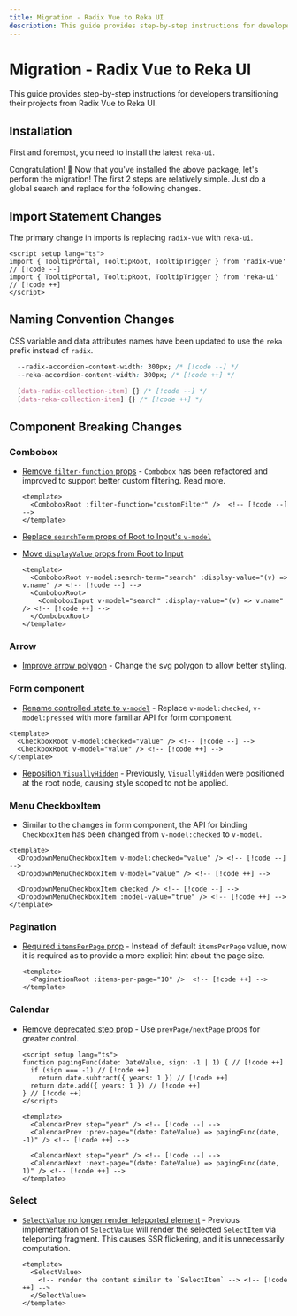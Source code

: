 ```yaml
---
title: Migration - Radix Vue to Reka UI
description: This guide provides step-by-step instructions for developers transitioning their projects from Radix Vue to Reka UI.
---
```


# Migration - Radix Vue to Reka UI

<Description>
This guide provides step-by-step instructions for developers transitioning their projects from Radix Vue to Reka UI.
</Description>

## Installation

First and foremost, you need to install the latest `reka-ui`.

<InstallationTabs value="reka-ui" />

Congratulation! 🎉 Now that you've installed the above package, let's perform the migration! The first 2 steps are relatively simple. Just do a global search and replace for the following changes.

## Import Statement Changes

The primary change in imports is replacing `radix-vue` with `reka-ui`.

```vue
<script setup lang="ts">
import { TooltipPortal, TooltipRoot, TooltipTrigger } from 'radix-vue' // [!code --]
import { TooltipPortal, TooltipRoot, TooltipTrigger } from 'reka-ui' // [!code ++]
</script>
```

## Naming Convention Changes

CSS variable and data attributes names have been updated to use the `reka` prefix instead of `radix`.

```css
  --radix-accordion-content-width: 300px; /* [!code --] */
  --reka-accordion-content-width: 300px; /* [!code ++] */

  [data-radix-collection-item] {} /* [!code --] */
  [data-reka-collection-item] {} /* [!code ++] */
```

## Component Breaking Changes

### Combobox

- [Remove `filter-function` props](https://github.com/unovue/reka-ui/commit/ee8a3f2366a5c27c2bf1cc0a1ecbb0fea559a9f7) - `Combobox` has been refactored and improved to support better custom filtering. Read more.

  ```vue
  <template>
    <ComboboxRoot :filter-function="customFilter" />  <!-- [!code --] -->
  </template>
  ```

- [Replace `searchTerm` props of Root to Input's `v-model`](https://github.com/unovue/reka-ui/commit/e1bab6598c3533dfbf6a86ad26b471ab826df069#diff-833593a5ce28a8c3fabc7d77462b116405e25df2b93bcab449798b5799e73474)
- [Move `displayValue` props from Root to Input](https://github.com/unovue/reka-ui/commit/e1bab6598c3533dfbf6a86ad26b471ab826df069#diff-833593a5ce28a8c3fabc7d77462b116405e25df2b93bcab449798b5799e73474)

  ```vue
  <template>
    <ComboboxRoot v-model:search-term="search" :display-value="(v) => v.name" /> <!-- [!code --] -->
    <ComboboxRoot>
      <ComboboxInput v-model="search" :display-value="(v) => v.name" /> <!-- [!code ++] -->
    </ComboboxRoot>
  </template>
  ```

### Arrow

- [Improve arrow polygon](https://github.com/unovue/reka-ui/commit/ac8f3c34760f4c9c0f952ecd027b32951b9c416c) - Change the svg polygon to allow better styling.

### Form component

- [Rename controlled state to `v-model`](https://github.com/unovue/reka-ui/commit/87aa5ba6016fa7a98f02ea43062212906b2633a0) - Replace `v-model:checked`, `v-model:pressed` with more familiar API for form component.

```vue
<template>
  <CheckboxRoot v-model:checked="value" /> <!-- [!code --] -->
  <CheckboxRoot v-model="value" /> <!-- [!code ++] -->
</template>
```

- [Reposition `VisuallyHidden`](https://github.com/unovue/reka-ui/commit/107389a9c230d2c94232887b9cbe2710222564aa) - Previously, `VisuallyHidden` were positioned at the root node, causing style scoped to not be applied.

### Menu CheckboxItem

- Similar to the changes in form component, the API for binding `CheckboxItem` has been changed from `v-model:checked` to `v-model`.

```vue
<template>
  <DropdownMenuCheckboxItem v-model:checked="value" /> <!-- [!code --] -->
  <DropdownMenuCheckboxItem v-model="value" /> <!-- [!code ++] -->

  <DropdownMenuCheckboxItem checked /> <!-- [!code --] -->
  <DropdownMenuCheckboxItem :model-value="true" /> <!-- [!code ++] -->
</template>
```

### Pagination

- [Required `itemsPerPage` prop](https://github.com/unovue/reka-ui/commit/37bba0c26a3cbe7e7e3e4ac36770be3ef5224f0c) - Instead of default `itemsPerPage` value, now it is required as to provide a more explicit hint about the page size.

  ```vue
  <template>
    <PaginationRoot :items-per-page="10" />  <!-- [!code ++] -->
  </template>
  ```

### Calendar

- [Remove deprecated step prop](https://github.com/unovue/reka-ui/commit/ec146dd8fa0f95f64baf0b29c3424ee31cfb9666) - Use `prevPage/nextPage` props for greater control.

  ```vue
  <script setup lang="ts">
  function pagingFunc(date: DateValue, sign: -1 | 1) { // [!code ++]
    if (sign === -1) // [!code ++]
      return date.subtract({ years: 1 }) // [!code ++]
    return date.add({ years: 1 }) // [!code ++]
  } // [!code ++]
  </script>

  <template>
    <CalendarPrev step="year" /> <!-- [!code --] -->
    <CalendarPrev :prev-page="(date: DateValue) => pagingFunc(date, -1)" /> <!-- [!code ++] -->

    <CalendarNext step="year" /> <!-- [!code --] -->
    <CalendarNext :next-page="(date: DateValue) => pagingFunc(date, 1)" /> <!-- [!code ++] -->
  </template>
  ```

### Select

- [`SelectValue` no longer render teleported element](https://github.com/unovue/reka-ui/commit/6a623484d610cc3b7c1a23a77c253c8e95cef518) - Previous implementation of `SelectValue` will render the selected `SelectItem` via teleporting fragment. This causes SSR flickering, and it is unnecessarily computation.

  ```vue
  <template>
    <SelectValue>
      <!-- render the content similar to `SelectItem` --> <!-- [!code ++] -->
    </SelectValue>
  </template>
  ```
